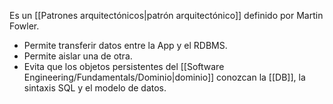 Es un [[Patrones arquitectónicos|patrón arquitectónico]] definido por Martin Fowler.
- Permite transferir datos entre la App y el RDBMS.
- Permite aislar una de otra.
- Evita que los objetos persistentes del [[Software Engineering/Fundamentals/Dominio|dominio]] conozcan la [[DB]], la sintaxis SQL y el modelo de datos.
